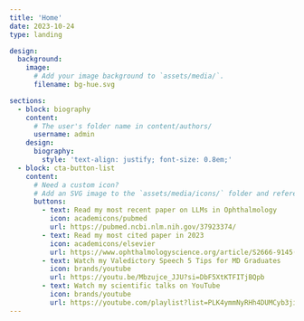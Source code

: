 ```yaml
---
title: 'Home'
date: 2023-10-24
type: landing

design:
  background:
    image:
      # Add your image background to `assets/media/`.
      filename: bg-hue.svg

sections:
  - block: biography
    content:
      # The user's folder name in content/authors/
      username: admin
    design:
      biography:
        style: 'text-align: justify; font-size: 0.8em;'
  - block: cta-button-list
    content:
      # Need a custom icon?
      # Add an SVG image to the `assets/media/icons/` folder and reference it in the `icon` field below
      buttons:
        - text: Read my most recent paper on LLMs in Ophthalmology
          icon: academicons/pubmed
          url: https://pubmed.ncbi.nlm.nih.gov/37923374/
        - text: Read my most cited paper in 2023
          icon: academicons/elsevier
          url: https://www.ophthalmologyscience.org/article/S2666-9145(23)00056-8/fulltext
        - text: Watch my Valedictory Speech 5 Tips for MD Graduates 
          icon: brands/youtube
          url: https://youtu.be/Mbzujce_JJU?si=DbF5XtKTFITjBQpb
        - text: Watch my scientific talks on YouTube
          icon: brands/youtube
          url: https://youtube.com/playlist?list=PLK4ymmNyRHh4DUMCyb3jiMN1QmFrfUENl&si=cEfenGsUdUpsrrcI
---
```

